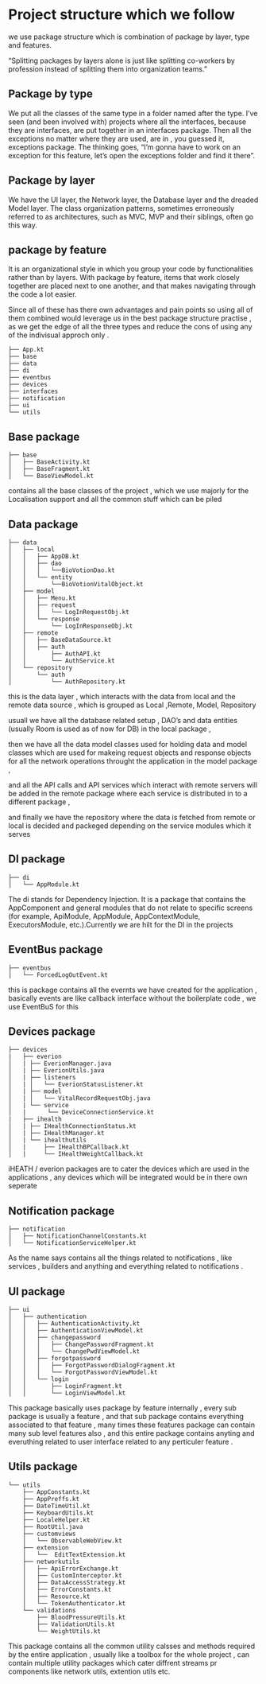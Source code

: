 # Project structure which we follow

we use package structure which is combination of package by layer, type and features.

“Splitting packages by layers alone is just like splitting co-workers by profession instead of splitting them into organization teams.”


## Package by type

We put all the classes of the same type in a folder named after the type. I’ve seen (and been involved with) projects where all the interfaces, because they are interfaces, are put together in an interfaces package. Then all the exceptions no matter where they are used, are in , you guessed it, exceptions package. The thinking goes, “I’m gonna have to work on an exception for this feature, let’s open the exceptions folder and find it there”.

## Package by layer

We have the UI layer, the Network layer, the Database layer and the dreaded Model layer. The class organization patterns, sometimes erroneously referred to as architectures, such as MVC, MVP and their siblings, often go this way.

## package by feature

It is an organizational style in which you group your code by functionalities rather than by layers. With package by feature, items that work closely together are placed next to one another, and that makes navigating through the code a lot easier.

Since all of these has there own advantages and pain points so using all of them combined would leverage us in the best package structure practise , as we get the edge of all the three types and reduce the cons of using any of the indivisual approch only .



```
├── App.kt
├── base
├── data
├── di
├── eventbus
├── devices
├── interfaces
├── notification
├── ui
└── utils

```
## Base package 
```
├── base
│   ├── BaseActivity.kt
│   ├── BaseFragment.kt
│   └── BaseViewModel.kt
```
contains all the base classes of the project , which we use majorly for the Localisation support and all the common stuff which can be piled 

## Data package 
```
├── data
│   ├── local
│   │   ├── AppDB.kt
│   │   ├── dao
│   │   │   └──BioVotionDao.kt
│   │   └── entity
│   │       └──BioVotionVitalObject.kt
│   ├── model
│   │   ├── Menu.kt
│   │   ├── request
│   │   │   └── LogInRequestObj.kt
│   │   └── response
│   │       └── LogInResponseObj.kt
│   ├── remote
│   │   ├── BaseDataSource.kt
│   │   ├── auth
│   │       ├── AuthAPI.kt
│   │       └── AuthService.kt
│   └── repository
│       └── auth
│           └── AuthRepository.kt

```
this is the data layer , which interacts with the data from local and the remote data source , which is grouped as  Local ,Remote, Model, Repository 

usuall we have all the database related setup , DAO’s and data entities (usually Room is used as of now for DB) in the local package , 

then we have all the data model classes used for holding data and model classes which are used for makeing request objects and response objects for all the network operations throught the application in the model package ,

 and all the API calls and API services which interact with remote servers will be added in the remote package where each service is distributed in to a different package ,

 and finally we have the repository where the data is fetched from remote or local is decided and packeged depending on the service modules which it serves 



## DI package 
```
├── di
│   └── AppModule.kt

```
The di stands for Dependency Injection. It is a package that contains the AppComponent and general modules that do not relate to specific screens (for example, ApiModule, AppModule, AppContextModule, ExecutorsModule, etc.).Currently we are hilt for the DI in the projects 


## EventBus package 
```
├── eventbus
│   └── ForcedLogOutEvent.kt

```
this is package contains all the evernts we have created for the application , basically events are like callback interface without the boilerplate code , we use EventBuS for this 

## Devices package 
```
├── devices 
|   ├── everion
│   | ├── EverionManager.java
│   | ├── EverionUtils.java
│   | ├── listeners
│   | │   └── EverionStatusListener.kt
│   | ├── model
│   | │   └── VitalRecordRequestObj.java
│   | └── service
│   |      └── DeviceConnectionService.kt
|   ├── ihealth
│   | ├── IHealthConnectionStatus.kt
│   | ├── IHealthManager.kt
│   | └── ihealthutils
│   |     ├── IHealthBPCallback.kt
│   |     └── IHealthWeightCallback.kt

```

iHEATH / everion packages are to cater the devices which are used in the applications , any devices which will be integrated would be in there own seperate 

## Notification package 
```
├── notification
│   ├── NotificationChannelConstants.kt
│   └── NotificationServiceHelper.kt

```
As the name says contains all the things related to notifications , like services , builders and anything and everything related to notifications .

## UI package 
```
├── ui
│   ├── authentication
│   │   ├── AuthenticationActivity.kt
│   │   ├── AuthenticationViewModel.kt
│   │   ├── changepassword
│   │   │   ├── ChangePasswordFragment.kt
│   │   │   └── ChangePwdViewModel.kt
│   │   ├── forgotpassword
│   │   │   ├── ForgotPasswordDialogFragment.kt
│   │   │   └── ForgotPasswordViewModel.kt
│   │   └── login
│   │       ├── LoginFragment.kt
│   │       └── LoginViewModel.kt

```
This package basically uses package by feature internally , every sub package is usually a feature , and that sub package contains everything associated to that feature , many times these features package can contain many sub level features also , and this entire package contains anyting and everuthing related to user interface related to any perticuler feature .

## Utils package 
```
└── utils
    ├── AppConstants.kt
    ├── AppPreffs.kt
    ├── DateTimeUtil.kt
    ├── KeyboardUtils.kt
    ├── LocaleHelper.kt
    ├── RootUtil.java
    ├── customviews
    │   └── ObservableWebView.kt
    ├── extension
    │   └──  EditTextExtension.kt
    ├── networkutils
    │   ├── ApiErrorExchange.kt
    │   ├── CustomInterceptor.kt
    │   ├── DataAccessStrategy.kt
    │   ├── ErrorConstants.kt
    │   ├── Resource.kt
    │   └── TokenAuthenticator.kt
    └── validations
        ├── BloodPressureUtils.kt
        ├── ValidationUtils.kt
        └── WeightUtils.kt

```
This package contains all the common utility calsses and methods required by the entire application , usually like a toolbox for the whole project , can contain multiple utility packages which cater diffrent streams pr components like network utils, extention utils etc.

